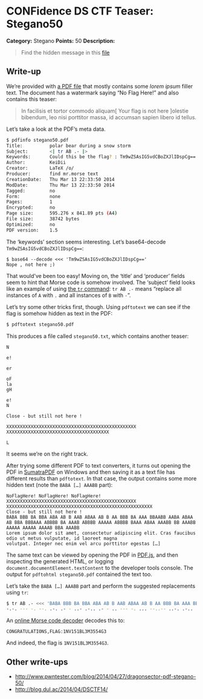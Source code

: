 # CONFidence DS CTF Teaser: Stegano50

**Category:** Stegano
**Points:** 50
**Description:**

> Find the hidden message in this [file](stegano50.pdf)

## Write-up

We’re provided with [a PDF file](stegano50.pdf) that mostly contains some _lorem ipsum_ filler text. The document has a watermark saying “No Flag Here!” and also contains this teaser:

> In facilisis et tortor commodo aliquam[ Your flag is not here ]olestie bibendum, leo nisi porttitor massa, id accumsan sapien libero id tellus.

Let’s take a look at the PDF’s meta data.

```bash
$ pdfinfo stegano50.pdf
Title:          polar bear during a snow storm
Subject:        <| tr AB .- |>
Keywords:       Could this be the flag? : Tm9wZSAsIG5vdCBoZXJlIDspCg==
Author:         KeiDii
Creator:        LaTeX /o/
Producer:       find mr.morse text
CreationDate:   Thu Mar 13 22:33:50 2014
ModDate:        Thu Mar 13 22:33:50 2014
Tagged:         no
Form:           none
Pages:          1
Encrypted:      no
Page size:      595.276 x 841.89 pts (A4)
File size:      38742 bytes
Optimized:      no
PDF version:    1.5
```

The ‘keywords’ section seems interesting. Let’s base64-decode `Tm9wZSAsIG5vdCBoZXJlIDspCg==`:

```
$ base64 --decode <<< 'Tm9wZSAsIG5vdCBoZXJlIDspCg=='
Nope , not here ;)
```

That would’ve been too easy! Moving on, the ‘title’ and ‘producer’ fields seem to hint that Morse code is somehow involved. The ‘subject’ field looks like an example of using [the `tr` command](http://unixhelp.ed.ac.uk/CGI/man-cgi?tr): `tr AB .-` means “replace all instances of `A` with `.` and all instances of `B` with `-`”.

Let’s try some other tricks first, though. Using `pdftotext` we can see if the flag is somehow hidden as text in the PDF:

```bash
$ pdftotext stegano50.pdf
```

This produces a file called `stegano50.txt`, which contains another teaser:

```
N

e!

er

oF
la
gH

e!
N

Close - but still not here !

XXXXXXXXXXXXXXXXXXXXXXXXXXXXXXXXXXXXXXXXXXXXXXXX XXXXXXXXXXXXXXXXXXXXXXXXXXXXXXXXXXXXXX

L
```

It seems we’re on the right track.

After trying some different PDF to text converters, it turns out opening the PDF in [SumatraPDF](http://blog.kowalczyk.info/software/sumatrapdf/free-pdf-reader.html) on Windows and then saving it as a text file has different results than `pdftotext`. In that case, the output contains some more hidden text (note the `BABA […] AAABB` part):

```
NoFlagHere! NoFlagHere! NoFlagHere!
XXXXXXXXXXXXXXXXXXXXXXXXXXXXXXXXXXXXXXXXXXXXXXXX XXXXXXXXXXXXXXXXXXXXXXXXXXXXXXXXXXXXXXXXXXXXXXXXXXXXXX
Close - but still not here !
BABA BBB BA BBA ABA AB B AAB ABAA AB B AA BBB BA AAA BBAABB AABA ABAA AB BBA BBBAAA ABBBB BA AAAB ABBBB AAAAA ABBBB BAAA ABAA AAABB BB AAABB AAAAA AAAAA AAAAB BBA AAABB
Lorem ipsum dolor sit amet, consectetur adipiscing elit. Cras faucibus odio ut metus vulputate, id laoreet magna
volutpat. Integer nec enim vel arcu porttitor egestas […]
```

The same text can be viewed by opening the PDF in [PDF.js](http://mozilla.github.io/pdf.js/web/viewer.html), and then inspecting the generated HTML, or logging `document.documentElement.textContent` to the developer tools console. The output for `pdftohtml stegano50.pdf` contained the text too.

Let’s take the `BABA […] AAABB` part and perform the suggested replacements using `tr`:

```bash
$ tr AB .- <<< 'BABA BBB BA BBA ABA AB B AAB ABAA AB B AA BBB BA AAA BBAABB AABA ABAA AB BBA BBBAAA ABBBB BA AAAB ABBBB AAAAA ABBBB BAAA ABAA AAABB BB AAABB AAAAA AAAAA AAAAB BBA AAABB'
-.-. --- -. --. .-. .- - ..- .-.. .- - .. --- -. ... --..-- ..-. .-.. .- --. ---... .---- -. ...- .---- ..... .---- -... .-.. ...-- -- ...-- ..... ..... ....- --. ...--
```

An [online Morse code decoder](http://morsecode.scphillips.com/jtranslator.html) decodes this to:

```
CONGRATULATIONS,FLAG:1NV151BL3M3554G3
```

And indeed, the flag is `1NV151BL3M3554G3`.

## Other write-ups

* <http://www.pwntester.com/blog/2014/04/27/dragonsector-pdf-stegano-50/>
* <http://blog.dul.ac/2014/04/DSCTF14/>
